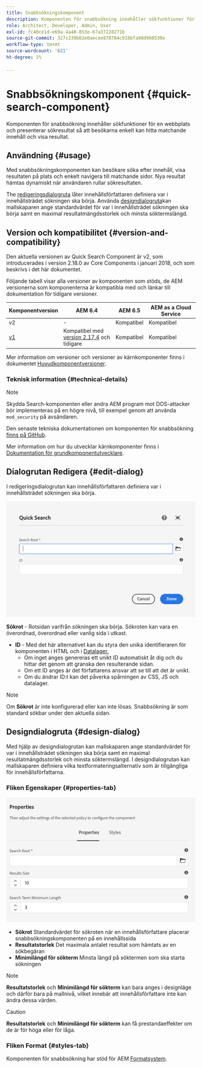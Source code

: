 ```yaml
---
title: Snabbsökningskomponent
description: Komponenten för snabbsökning innehåller sökfunktioner för en webbplats och presenterar sökresultat så att besökarna kan söka på webbplatsen och filtrera resultaten.
role: Architect, Developer, Admin, User
exl-id: fc40ce1d-e69a-4a40-853e-67a37228271b
source-git-commit: 327c239b02e0aecee878784c918bfa98d960530e
workflow-type: tm+mt
source-wordcount: '621'
ht-degree: 1%

---
```


# Snabbsökningskomponent {#quick-search-component}

Komponenten för snabbsökning innehåller sökfunktioner för en webbplats och presenterar sökresultat så att besökarna enkelt kan hitta matchande innehåll och visa resultat.

## Användning {#usage}

Med snabbsökningskomponenten kan besökare söka efter innehåll, visa resultaten på plats och enkelt navigera till matchande sidor. Nya resultat hämtas dynamiskt när användaren rullar sökresultaten.

The [redigeringsdialogruta](#edit-dialog) låter innehållsförfattaren definiera var i innehållsträdet sökningen ska börja. Använda [designdialogruta](#design-dialog)kan mallskaparen ange standardvärdet för var i innehållsträdet sökningen ska börja samt en maximal resultatmängdsstorlek och minsta söktermslängd.

## Version och kompatibilitet {#version-and-compatibility}

Den aktuella versionen av Quick Search Component är v2, som introducerades i version 2.18.0 av Core Components i januari 2018, och som beskrivs i det här dokumentet.

Följande tabell visar alla versioner av komponenten som stöds, de AEM versionerna som komponenterna är kompatibla med och länkar till dokumentation för tidigare versioner.

| Komponentversion | AEM 6.4 | AEM 6.5 | AEM as a Cloud Service |
|--- |--- |--- |---|
| v2 | - | Kompatibel | Kompatibel |
| [v1](/help/components/v1/quick-search.md) | Kompatibel med<br>[version 2.17.4](/help/versions.md) och tidigare | Kompatibel | Kompatibel |

Mer information om versioner och versioner av kärnkomponenter finns i dokumentet [Huvudkomponentversioner](/help/versions.md).

### Teknisk information {#technical-details}

>[!NOTE]
>
>Skydda Search-komponenten eller andra AEM program mot DOS-attacker bör implementeras på en högre nivå, till exempel genom att använda `mod_security` på avsändaren.

Den senaste tekniska dokumentationen om komponenten för snabbsökning [finns på GitHub](https://adobe.com/go/aem_cmp_tech_search_v2).

Mer information om hur du utvecklar kärnkomponenter finns i [Dokumentation för grundkomponentutvecklare](/help/developing/overview.md).

## Dialogrutan Redigera {#edit-dialog}

I redigeringsdialogrutan kan innehållsförfattaren definiera var i innehållsträdet sökningen ska börja.

![Redigeringsdialogrutan för snabbsökningskomponenten](/help/assets/quick-search-edit.png)

**Sökrot** - Rotsidan varifrån sökningen ska börja. Sökroten kan vara en överordnad, överordnad eller vanlig sida i utkast.
* **ID** - Med det här alternativet kan du styra den unika identifieraren för komponenten i HTML och i [Datalager.](/help/developing/data-layer/overview.md)
   * Om inget anges genereras ett unikt ID automatiskt åt dig och du hittar det genom att granska den resulterande sidan.
   * Om ett ID anges är det författarens ansvar att se till att det är unikt.
   * Om du ändrar ID:t kan det påverka spårningen av CSS, JS och datalager.

>[!NOTE]
>
>Om **Sökrot** är inte konfigurerad eller kan inte lösas. Snabbsökning är som standard sökbar under den aktuella sidan.

## Designdialogruta {#design-dialog}

Med hjälp av designdialogrutan kan mallskaparen ange standardvärdet för var i innehållsträdet sökningen ska börja samt en maximal resultatmängdsstorlek och minsta söktermslängd. I designdialogrutan kan mallskaparen definiera vilka textformateringsalternativ som är tillgängliga för innehållsförfattarna.

### Fliken Egenskaper {#properties-tab}

![Snabbsökningskomponentens designdialogruta](/help/assets/quick-search-design.png)

* **Sökrot**
Standardvärdet för sökroten när en innehållsförfattare placerar snabbsökningskomponenten på en innehållssida
* **Resultatstorlek**
Det maximala antalet resultat som hämtats av en sökbegäran
* **Minimilängd för sökterm**
Minsta längd på söktermen som ska starta sökningen

>[!NOTE]
>
>**Resultatstorlek** och **Minimilängd för sökterm** kan bara anges i designläge och därför bara på mallnivå, vilket innebär att innehållsförfattare inte kan ändra dessa värden.

>[!CAUTION]
>
>**Resultatstorlek** och **Minimilängd för sökterm** kan få prestandaeffekter om de är för höga eller för låga.

### Fliken Format {#styles-tab}

Komponenten för snabbsökning har stöd för AEM [Formatsystem](/help/get-started/authoring.md#component-styling).
